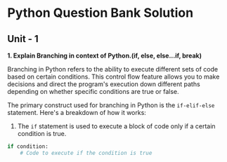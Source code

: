 # Python Question Bank Solution

## Unit - 1

**1. Explain Branching in context of Python.(if, else, else...if, break)**

Branching in Python refers to the ability to execute different sets of code based on certain conditions. This control flow feature allows you to make decisions and direct the program's execution down different paths depending on whether specific conditions are true or false.

The primary construct used for branching in Python is the `if-elif-else` statement.
Here's a breakdown of how it works:

1. The `if` statement is used to execute a block of code only if a certain condition is true.

```python
if condition:
    # Code to execute if the condition is true
```
